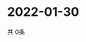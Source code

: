 # 2022-01-30
  共 0条

  <!-- BEGIN -->
  <!-- 最后更新时间Sun Jan 30 2022 01:47:18 GMT+0000 (Coordinated Universal Time) -->
  
  <!-- END -->
  
  